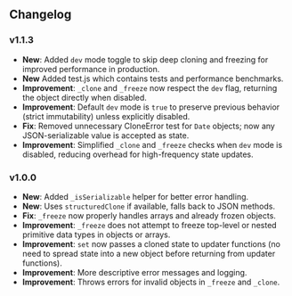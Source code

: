 ## Changelog

### v1.1.3
- **New**: Added `dev` mode toggle to skip deep cloning and freezing for improved performance in production.
- **New** Added test.js which contains tests and performance benchmarks.
- **Improvement**: `_clone` and `_freeze` now respect the `dev` flag, returning the object directly when disabled.
- **Improvement**: Default `dev` mode is `true` to preserve previous behavior (strict immutability) unless explicitly disabled.
- **Fix**: Removed unnecessary CloneError test for `Date` objects; now any JSON-serializable value is accepted as state.
- **Improvement**: Simplified `_clone` and `_freeze` checks when `dev` mode is disabled, reducing overhead for high-frequency state updates.


### v1.0.0
- **New**: Added `_isSerializable` helper for better error handling.
- **New**: Uses `structuredClone` if available, falls back to JSON methods.
- **Fix**: `_freeze` now properly handles arrays and already frozen objects.
- **Improvement**: `_freeze` does not attempt to freeze top-level or nested primitive data types in objects or arrays.
- **Improvement**: `set` now passes a cloned state to updater functions (no need to spread state into a new object before returning from updater functions).
- **Improvement**: More descriptive error messages and logging.
- **Improvement**: Throws errors for invalid objects in `_freeze` and `_clone`.
